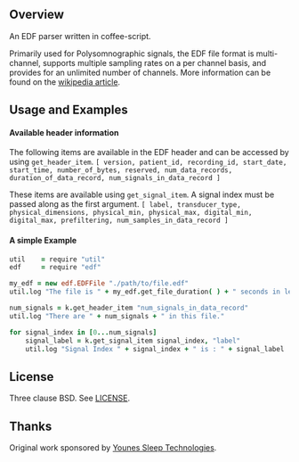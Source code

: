 ## Overview

An EDF parser written in coffee-script.

Primarily used for Polysomnographic signals, the EDF file format is multi-channel, supports multiple sampling rates on a per channel basis, and provides for an unlimited number of channels. More information can be found on the [wikipedia article](http://en.wikipedia.org/wiki/European_Data_Format).

## Usage and Examples

#### Available header information

The following items are available in the EDF header and can be accessed by using ``get_header_item``.
`` [ version, patient_id, recording_id, start_date, start_time, number_of_bytes, reserved, num_data_records, duration_of_data_record, num_signals_in_data_record ] ``

These items are available using ``get_signal_item``. A signal index must be passed along as the first argument.
`` [ label, transducer_type, physical_dimensions, physical_min, physical_max, digital_min, digital_max, prefiltering, num_samples_in_data_record ] ``

#### A simple Example
```CoffeeScript
util	= require "util"
edf		= require "edf"

my_edf = new edf.EDFFile "./path/to/file.edf"
util.log "The file is " + my_edf.get_file_duration( ) + " seconds in length."

num_signals = k.get_header_item "num_signals_in_data_record"
util.log "There are " + num_signals + " in this file."

for signal_index in [0...num_signals]
	signal_label = k.get_signal_item signal_index, "label"
	util.log "Signal Index " + signal_index + " is : " + signal_label
```

## License
Three clause BSD. See [LICENSE](LICENSE).

## Thanks
Original work sponsored by [Younes Sleep Technologies](http://younessleeptechnologies.com/).
